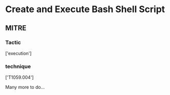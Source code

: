 # Create and Execute Bash Shell Script

## MITRE

### Tactic
['execution']

### technique
['T1059.004']

Many more to do...
